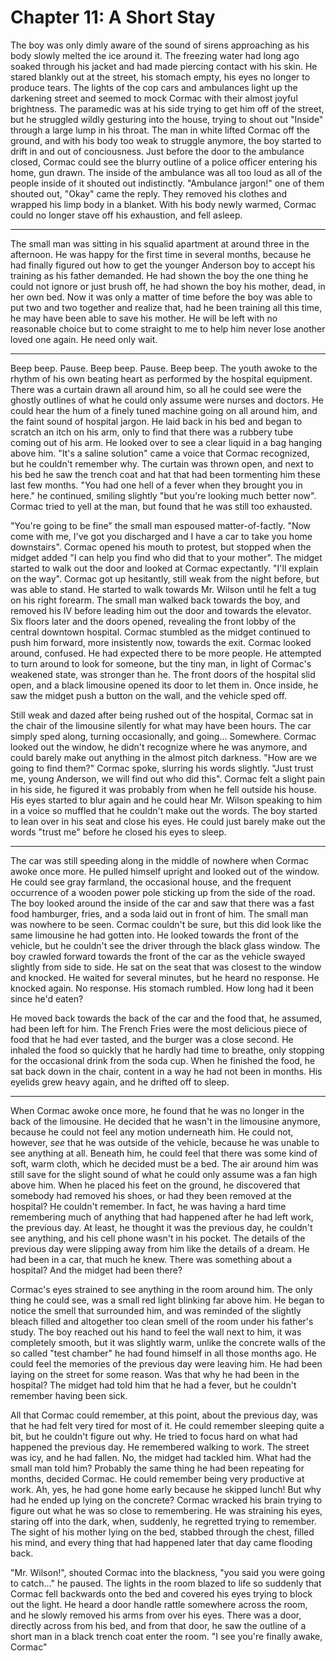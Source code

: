 # Chapter 11: A Short Stay

The boy was only dimly aware of the sound of sirens approaching as his body slowly melted the ice around it. The freezing water had long ago soaked through his jacket and had made piercing contact with his skin. He stared blankly out at the street, his stomach empty, his eyes no longer to produce tears. The lights of the cop cars and ambulances light up the darkening street and seemed to mock Cormac with their almost joyful brightness. The paramedic was at his side trying to get him off of the street, but he struggled wildly gesturing into the house, trying to shout out "Inside" through a large lump in his throat. The man in white lifted Cormac off the ground, and with his body too weak to struggle anymore, the boy started to drift in and out of conciousness. Just before the door to the ambulance closed, Cormac could see the blurry outline of a police officer entering his home, gun drawn. The inside of the ambulance was all too loud as all of the people inside of it shouted out indistinctly. "Ambulance jargon!" one of them shouted out, "Okay" came the reply. They removed his clothes and wrapped his limp body in a blanket. With his body newly warmed, Cormac could no longer stave off his exhaustion, and fell asleep.

* * *

The small man was sitting in his squalid apartment at around three in the afternoon. He was happy for the first time in several months, because he had finally figured out how to get the younger Anderson boy to accept his training as his father demanded. He had shown the boy the one thing he could not ignore or just brush off, he had shown the boy his mother, dead, in her own bed. Now it was only a matter of time before the boy was able to put two and two together and realize that, had he been training all this time, he may have been able to save his mother. He will be left with no reasonable choice but to come straight to me to help him never lose another loved one again. He need only wait.

* * *

Beep beep. Pause. Beep beep. Pause. Beep beep. The youth awoke to the rhythm of his own beating heart as performed by the hospital equipment. There was a curtain drawn all around him, so all he could see were the ghostly outlines of what he could only assume were nurses and doctors. He could hear the hum of a finely tuned machine going on all around him, and the faint sound of hospital jargon. He laid back in his bed and began to scratch an itch on his arm, only to find that there was a rubbery tube coming out of his arm. He looked over to see a clear liquid in a bag hanging above him. "It's a saline solution" came a voice that Cormac recognized, but he couldn't remember why. The curtain was thrown open, and next to his bed he saw the trench coat and hat that had been tormenting him these last few months. "You had one hell of a fever when they brought you in here." he continued, smiling slightly "but you're looking much better now". Cormac tried to yell at the man, but found that he was still too exhausted.

"You're going to be fine" the small man espoused matter-of-factly. "Now come with me, I've got you discharged and I have a car to take you home downstairs". Cormac opened his mouth to protest, but stopped when the midget added "I can help you find who did that to your mother". The midget started to walk out the door and looked at Cormac expectantly. "I'll explain on the way". Cormac got up hesitantly, still weak from the night before, but was able to stand. He started to walk towards Mr. Wilson until he felt a tug on his right forearm. The small man walked back towards the boy, and removed his IV before leading him out the door and towards the elevator. Six floors later and the doors opened, revealing the front lobby of the central downtown hospital. Cormac stumbled as the midget continued to push him forward, more insistently now, towards the exit. Cormac looked around, confused. He had expected there to be more people. He attempted to turn around to look for someone, but the tiny man, in light of Cormac's weakened state, was stronger than he. The front doors of the hospital slid open, and a black limousine opened its door to let them in. Once inside, he saw the midget push a button on the wall, and the vehicle sped off.

Still weak and dazed after being rushed out of the hospital, Cormac sat in the chair of the limousine silently for what may have been hours. The car simply sped along, turning occasionally, and going... Somewhere. Cormac looked out the window, he didn't recognize where he was anymore, and could barely make out anything in the almost pitch darkness. "How are we going to find them?" Cormac spoke, slurring his words slightly. "Just trust me, young Anderson, we will find out who did this". Cormac felt a slight pain in his side, he figured it was probably from when he fell outside his house. His eyes started to blur again and he could hear Mr. Wilson speaking to him in a voice so muffled that he couldn't make out the words. The boy started to lean over in his seat and close his eyes. He could just barely make out the words "trust me" before he closed his eyes to sleep.

* * *

The car was still speeding along in the middle of nowhere when Cormac awoke once more. He pulled himself upright and looked out of the window. He could see gray farmland, the occasional house, and the frequent occurrence of a wooden power pole sticking up from the side of the road. The boy looked around the inside of the car and saw that there was a fast food hamburger, fries, and a soda laid out in front of him. The small man was nowhere to be seen. Cormac couldn't be sure, but this did look like the same limousine he had gotten into. He looked towards the front of the vehicle, but he couldn't see the driver through the black glass window. The boy crawled forward towards the front of the car as the vehicle swayed slightly from side to side. He sat on the seat that was closest to the window and knocked. He waited for several minutes, but he heard no response. He knocked again. No response. His stomach rumbled. How long had it been since he'd eaten?

He moved back towards the back of the car and the food that, he assumed, had been left for him. The French Fries were the most delicious piece of food that he had ever tasted, and the burger was a close second. He inhaled the food so quickly that he hardly had time to breathe, only stopping for the occasional drink from the soda cup. When he finished the food, he sat back down in the chair, content in a way he had not been in months. His eyelids grew heavy again, and he drifted off to sleep.

* * *

When Cormac awoke once more, he found that he was no longer in the back of the limousine. He decided that he wasn't in the limousine anymore, because he could not feel any motion underneath him. He could not, however, _see_ that he was outside of the vehicle, because he was unable to see anything at all. Beneath him, he could feel that there was some kind of soft, warm cloth, which he decided must be a bed. The air around him was still save for the slight sound of what he could only assume was a fan high above him. When he placed his feet on the ground, he discovered that somebody had removed his shoes, or had they been removed at the hospital? He couldn't remember. In fact, he was having a hard time remembering much of anything that had happened after he had left work, the previous day. At least, he thought it was the previous day, he couldn't see anything, and his cell phone wasn't in his pocket. The details of the previous day were slipping away from him like the details of a dream. He had been in a car, that much he knew. There was something about a hospital? And the midget had been there?

Cormac's eyes strained to see anything in the room around him. The only thing he could see, was a small red light blinking far above him. He began to notice the smell that surrounded him, and was reminded of the slightly bleach filled and altogether too clean smell of the room under his father's study. The boy reached out his hand to feel the wall next to him, it was completely smooth, but it was slightly warm, unlike the concrete walls of the so called "test chamber" he had found himself in all those months ago. He could feel the memories of the previous day were leaving him. He had been laying on the street for some reason. Was that why he had been in the hospital? The midget had told him that he had a fever, but he couldn't remember having been sick.

All that Cormac could remember, at this point, about the previous day, was that he had felt very tired for most of it. He could remember sleeping quite a bit, but he couldn't figure out why. He tried to focus hard on what had happened the previous day. He remembered walking to work. The street was icy, and he had fallen. No, the midget had tackled him. What had the small man told him? Probably the same thing he had been repeating for months, decided Cormac. He could remember being very productive at work. Ah, yes, he had gone home early because he skipped lunch! But why had he ended up lying on the concrete? Cormac wracked his brain trying to figure out what he was so close to remembering. He was straining his eyes, staring off into the dark, when, suddenly, he regretted trying to remember. The sight of his mother lying on the bed, stabbed through the chest, filled his mind, and every thing that had happened later that day came flooding back.

"Mr. Wilson!", shouted Cormac into the blackness, "you said you were going to catch..." he paused. The lights in the room blazed to life so suddenly that Cormac fell backwards onto the bed and covered his eyes trying to block out the light. He heard a door handle rattle somewhere across the room, and he slowly removed his arms from over his eyes. There was a door, directly across from his bed, and from that door, he saw the outline of a short man in a black trench coat enter the room. "I see you're finally awake, Cormac"
